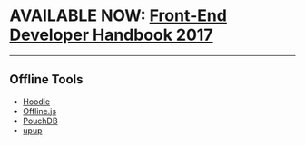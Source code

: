 # AVAILABLE NOW: [Front-End Developer Handbook 2017](https://frontendmasters.com/books/front-end-handbook/2017/)

***

## Offline Tools

* [Hoodie](http://hood.ie/)
* [Offline.js](http://github.hubspot.com/offline/docs/welcome/)
* [PouchDB](http://pouchdb.com/)
* [upup](https://www.talater.com/upup/)





































 






